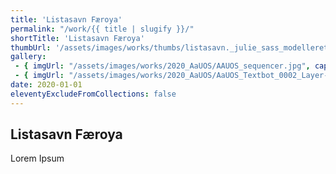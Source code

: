 ```yaml
---
title: 'Listasavn Færoya'
permalink: "/work/{{ title | slugify }}/"
shortTitle: 'Listasavn Færoya'
thumbUrl: '/assets/images/works/thumbs/listasavn._julie_sass_modelleret_maleri_160_x_140cm_2021_ingalvur_av_reyni_kurpaaei_1961_0.jpg'
gallery:
 - { imgUrl: "/assets/images/works/2020_AaUOS/AAUOS_sequencer.jpg", caption: "" }
 - { imgUrl: "/assets/images/works/2020_AaUOS/AaUOS_Textbot_0002_Layer-20.jpg", caption: "" }
date: 2020-01-01
eleventyExcludeFromCollections: false
---
```



<div class="Grid Grid--gutters Grid--full large-Grid--fit">
  <div class="Grid-cell">
    <div class='headerGroup'>
      <h2>Listasavn Færoya</h2>
      <p>Lorem Ipsum</p>
    </div>
  </div>
</div>